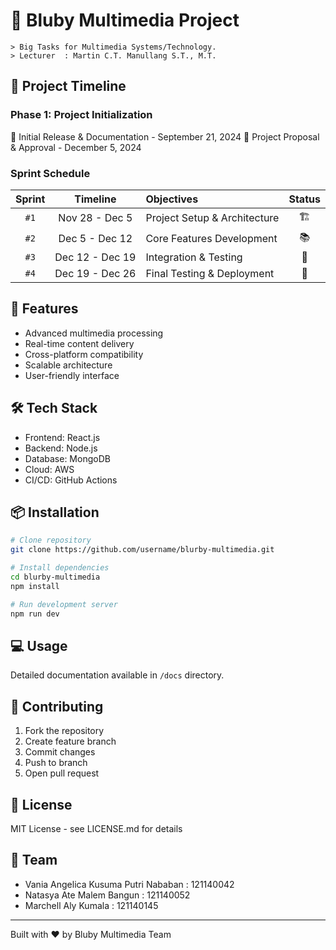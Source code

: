 # 📱 Bluby Multimedia Project
```
> Big Tasks for Multimedia Systems/Technology.
> Lecturer  : Martin C.T. Manullang S.T., M.T.
```
## 📅 Project Timeline

### Phase 1: Project Initialization
📍 Initial Release & Documentation - September 21, 2024
📍 Project Proposal & Approval - December 5, 2024

### Sprint Schedule

| Sprint | Timeline | Objectives | Status |
|:------:|:--------:|:-----------|:------:|
| `#1` | Nov 28 - Dec 5 | Project Setup & Architecture | 🏗️ |
| `#2` | Dec 5 - Dec 12 | Core Features Development | 📚 |
| `#3` | Dec 12 - Dec 19 | Integration & Testing | 🔄 |
| `#4` | Dec 19 - Dec 26 | Final Testing & Deployment | 🎯 |

## 🚀 Features

- Advanced multimedia processing
- Real-time content delivery
- Cross-platform compatibility
- Scalable architecture
- User-friendly interface

## 🛠️ Tech Stack

- Frontend: React.js
- Backend: Node.js
- Database: MongoDB
- Cloud: AWS
- CI/CD: GitHub Actions

## 📦 Installation

```bash
# Clone repository
git clone https://github.com/username/blurby-multimedia.git

# Install dependencies
cd blurby-multimedia
npm install

# Run development server
npm run dev
```

## 💻 Usage

Detailed documentation available in `/docs` directory.

## 🤝 Contributing

1. Fork the repository
2. Create feature branch
3. Commit changes
4. Push to branch
5. Open pull request

## 📄 License

MIT License - see LICENSE.md for details

## 👥 Team

- Vania Angelica Kusuma Putri Nababan   : 121140042
- Natasya Ate Malem Bangun              :  121140052
- Marchell Aly Kumala                   : 121140145

---
Built with ❤️ by Bluby Multimedia Team
